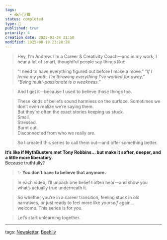 ```yaml
---
tags:
  - 📥️/✍🏻/🟩
status: completed
type: 🌈
published: true
priority: 4
creation date: 2025-03-24 21:50
modified: 2025-08-18 23:28:28
---
```

> Hey, I’m Andrew. I’m a Career & Creativity Coach—and in my work, I hear a lot of smart, thoughtful people say things like:

> “I need to have everything figured out before I make a move.”
> _“If I leave my path, I’m throwing everything I’ve worked for away.”_  
> _“Being multi-passionate is a weakness.”_

> And I get it—because I used to believe those things too.

> These kinds of beliefs sound harmless on the surface. Sometimes we don’t even realize we’re saying them.  
> But they’re often the exact stories keeping us stuck.  
> Small.  
> Stressed.  
> Burnt out.  
> Disconnected from who we really are.

> So I created this series to call them out—and offer something better.

**It’s like if MythBusters met Tony Robbins… but make it softer, deeper, and a little more liberatory.**  
Because truthfully?

> ✨ **You don’t have to believe that anymore.**

> In each video, I’ll unpack one belief I often hear—and show you what’s actually true underneath it.

> So whether you’re in a career transition, feeling stuck in old narratives, or just ready to feel more like _yourself_ again…  
> welcome. This series is for you.

> Let’s start unlearning together.




---
tags: [Newsletter](newsletter), [Beehiiv](beehiiv)